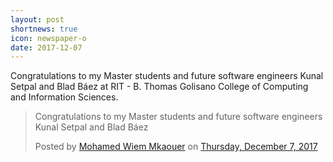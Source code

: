 ```yaml
---
layout: post
shortnews: true
icon: newspaper-o
date: 2017-12-07
---
```


<div id="fb-root"></div>
<script async defer crossorigin="anonymous" src="https://connect.facebook.net/en_US/sdk.js#xfbml=1&version=v8.0" nonce="YaCAvHQc"></script>

<p style="text-align:justify">

Congratulations to my Master students and future software engineers Kunal Setpal
and Blad Báez at RIT - B. Thomas Golisano College of Computing and Information Sciences.

</p>

<div class="fb-post" data-href="https://www.facebook.com/mkaouer/posts/10159660294805453" data-show-text="true" data-width=""><blockquote cite="https://www.facebook.com/mkaouer/posts/10159660294805453" class="fb-xfbml-parse-ignore"><p>Congratulations to my Master students and future software engineers Kunal Setpal and Blad Báez</p>Posted by <a href="https://www.facebook.com/mkaouer">Mohamed Wiem Mkaouer</a> on&nbsp;<a href="https://www.facebook.com/mkaouer/posts/10159660294805453">Thursday, December 7, 2017</a></blockquote></div>
